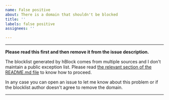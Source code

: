 ```yaml
---
name: False positive
about: There is a domain that shouldn't be blocked
title: ''
labels: false positive
assignees: ''

---
```


----

**Please read this first and then remove it from the issue description.**

The blocklist generated by hBlock comes from multiple sources and I don't maintain a public exception list. Please read [the relevant section of the README.md file](https://github.com/hectorm/hblock/blob/master/README.md#i-found-a-false-positive-what-should-i-do) to know how to proceed.

In any case you can open an issue to let me know about this problem or if the blocklist author doesn't agree to remove the domain.

----
